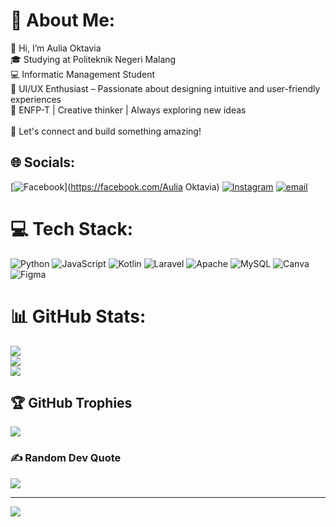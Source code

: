 # 💫 About Me:
👋 Hi, I’m Aulia Oktavia<br>🎓 Studying at Politeknik Negeri Malang<br>💻 Informatic Management Student<br>🎨 UI/UX Enthusiast – Passionate about designing intuitive and user-friendly experiences<br>🌟 ENFP-T | Creative thinker | Always exploring new ideas<br><br>🚀 Let's connect and build something amazing!


## 🌐 Socials:
[![Facebook](https://img.shields.io/badge/Facebook-%231877F2.svg?logo=Facebook&logoColor=white)](https://facebook.com/Aulia Oktavia) [![Instagram](https://img.shields.io/badge/Instagram-%23E4405F.svg?logo=Instagram&logoColor=white)](https://instagram.com/aoviaa_) [![email](https://img.shields.io/badge/Email-D14836?logo=gmail&logoColor=white)](mailto:auliaoktviaa@gmail.com) 

# 💻 Tech Stack:
![Python](https://img.shields.io/badge/python-3670A0?style=for-the-badge&logo=python&logoColor=ffdd54) ![JavaScript](https://img.shields.io/badge/javascript-%23323330.svg?style=for-the-badge&logo=javascript&logoColor=%23F7DF1E) ![Kotlin](https://img.shields.io/badge/kotlin-%237F52FF.svg?style=for-the-badge&logo=kotlin&logoColor=white) ![Laravel](https://img.shields.io/badge/laravel-%23FF2D20.svg?style=for-the-badge&logo=laravel&logoColor=white) ![Apache](https://img.shields.io/badge/apache-%23D42029.svg?style=for-the-badge&logo=apache&logoColor=white) ![MySQL](https://img.shields.io/badge/mysql-4479A1.svg?style=for-the-badge&logo=mysql&logoColor=white) ![Canva](https://img.shields.io/badge/Canva-%2300C4CC.svg?style=for-the-badge&logo=Canva&logoColor=white) ![Figma](https://img.shields.io/badge/figma-%23F24E1E.svg?style=for-the-badge&logo=figma&logoColor=white)
# 📊 GitHub Stats:
![](https://github-readme-stats.vercel.app/api?username=auliao&theme=tokyonight&hide_border=false&include_all_commits=false&count_private=false)<br/>
![](https://nirzak-streak-stats.vercel.app/?user=auliao&theme=tokyonight&hide_border=false)<br/>
![](https://github-readme-stats.vercel.app/api/top-langs/?username=auliao&theme=tokyonight&hide_border=false&include_all_commits=false&count_private=false&layout=compact)

## 🏆 GitHub Trophies
![](https://github-profile-trophy.vercel.app/?username=auliao&theme=tokyonight&no-frame=false&no-bg=false&margin-w=4)

### ✍️ Random Dev Quote
![](https://quotes-github-readme.vercel.app/api?type=horizontal&theme=radical)

---
[![](https://visitcount.itsvg.in/api?id=auliao&icon=0&color=1)](https://visitcount.itsvg.in)

<!-- Proudly created with GPRM ( https://gprm.itsvg.in ) -->

